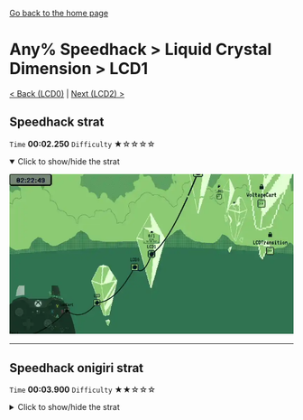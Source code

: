 [Go back to the home page](https://github.com/Doublevil/scbspeedrun)

# Any% Speedhack > Liquid Crystal Dimension > LCD1

[< Back (LCD0)](https://github.com/Doublevil/scbspeedrun/blob/main/levels/any_sh/LCD/LCD0.md) | [Next (LCD2) >](https://github.com/Doublevil/scbspeedrun/blob/main/levels/any_sh/LCD/LCD2.md)

## Speedhack strat

`Time` **00:02.250** `Difficulty` ★☆☆☆☆
<details open>
  <summary>Click to show/hide the strat</summary>

  [![Strat animation](https://github.com/Doublevil/scbspeedrun/blob/main/media/levels/LCD/LCD1_S_Strat.webp)](https://github.com/Doublevil/scbspeedrun/blob/main/media/levels/LCD/LCD1_S_Strat.mp4?raw=true)
</details>

---
## Speedhack onigiri strat

`Time` **00:03.900** `Difficulty` ★★☆☆☆
<details>
  <summary>Click to show/hide the strat</summary>

  [![Strat animation](https://github.com/Doublevil/scbspeedrun/blob/main/media/levels/LCD/LCD1_S_Onigiri.webp)](https://github.com/Doublevil/scbspeedrun/blob/main/media/levels/LCD/LCD1_S_Onigiri.mp4?raw=true)

  **Notes**
  - The glitch maze part looks scary, but as long as you don't hug the right wall on your way back, it's really not too dangerous at all.
</details>
